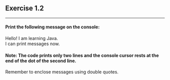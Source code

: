 ## Exercise 1.2
***
#### Print the following message on the console:
Hello! I am learning Java.<br>
I can print messages now.

#### Note: The code prints only two lines and the console cursor rests at the end of the dot of the second line.
<div class="hint">
  Remember to enclose messages using double quotes.
</div>
